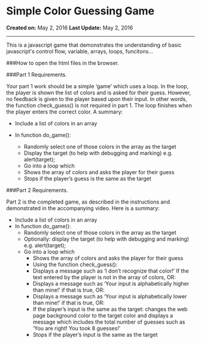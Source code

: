 # Simple Color Guessing Game
**Created on:** May 2, 2016
**Last Update:** May 2, 2016

---
This is a javascript game that demonstrates the understanding of basic javascript's control flow, variable, arrays, loops, funcitons... 

###How to
open the html files in the browser.

###Part 1 Requirements.

Your part 1 work should be a simple ‘game’ which uses a loop. In the loop, the player is shown the list of colors and is asked for their guess. However, no feedback is given to the player based upon their input. In other words, the function check_guess() is not required in part 1. The loop finishes when the player enters the correct color.
A summary:

  - Include a list of colors in an array

  - In function do_game():
    - Randomly select one of those colors in the array as the target
    - Display the target (to help with debugging and marking) e.g. alert(target);
    - Go into a loop which
    - Shows the array of colors and asks the player for their guess
    - Stops if the player’s guess is the same as the target

###Part 2 Requirements.

Part 2 is the completed game, as described in the instructions and demonstrated in the accompanying video.
Here is a summary:

- Include a list of colors in an array
- In function do_game():
  - Randomly select one of those colors in the array as the target
  - Optionally: display the target (to help with debugging and marking) e.g. alert(target);
  - Go into a loop which
    - Shows the array of colors and asks the player for their guess
    - Using the function check_guess():
    - Displays a message such as ‘I don’t recognize that color!’ If the text entered by the player is not in the array of colors, OR:
    - Displays a message such as ‘Your input is alphabetically higher than mine!’ if that is true, OR:
    - Displays a message such as ‘Your input is alphabetically lower than mine!’ if that is true, OR:
    - If the player’s input is the same as the target: changes the web page background color to the target color and displays a message which includes the total number of guesses such as ‘You are right! You took 8 guesses!’ 
    - Stops if the player’s input is the same as the target